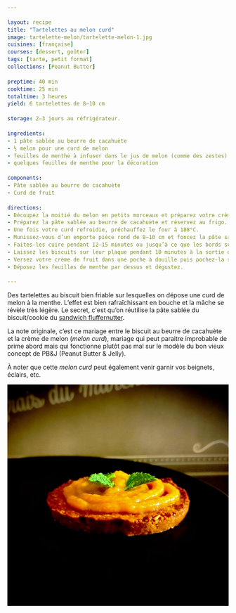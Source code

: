 ```yaml
---

layout: recipe
title: "Tartelettes au melon curd"
image: tartelette-melon/tartelette-melon-1.jpg
cuisines: [française]
courses: [dessert, goûter]
tags: [tarte, petit format]
collections: [Peanut Butter]

preptime: 40 min
cooktime: 25 min
totaltime: 3 heures
yield: 6 tartelettes de 8–10 cm

storage: 2–3 jours au réfrigérateur.

ingredients:
- 1 pâte sablée au beurre de cacahuète
- ½ melon pour une curd de melon
- feuilles de menthe à infuser dans le jus de melon (comme des zestes)
- quelques feuilles de menthe pour la décoration

components:
- Pâte sablée au beurre de cacahuète
- Curd de fruit

directions:
- Découpez la moitié du melon en petits morceaux et préparez votre crème de fruit en utilisant quelques feuilles de menthe comme des zestes à infuser.
- Préparez la pâte sablée au beurre de cacahuète et réservez au frigo.
- Une fois votre curd refroidie, préchauffez le four à 180°C.
- Munissez-vous d’un emporte pièce rond de 8–10 cm et foncez la pâte sablée dedans pour créer des fonds de tarte, comme vous le feriez pour un cheesecake sans cuisson. Faites bien attention de ne pas abimer les bords en relevant l’emporte-pièce.
- Faites-les cuire pendant 12–15 minutes ou jusqu’à ce que les bords soient légèrement dorés – ou qu’une très légère indentation reste après avoir appuyé dessus avec le doigt. Surveillez avec attention car les cookies peuvent brunir extrêmement rapidement en fin de cuisson.
- Laissez les biscuits sur leur plaque pendant 10 minutes à la sortie du four puis transférez-les sur une grille pour les faire refroidir. Ils devraient durcir en refroidissant.
- Versez votre crème de fruit dans une poche à douille puis pochez-la sur chaque biscuit, comme vous le sentez – c’est le moment de laissez s’exprimer l’artiste qui somnole en vous.
- Déposez les feuilles de menthe par dessus et dégustez.

---
```


Des tartelettes au biscuit bien friable sur lesquelles on dépose une curd de melon à la menthe. L’effet est bien rafraîchissant en bouche et la mâche se révèle très légère. Le secret, c'est qu’on réutilise la pâte sablée du biscuit/cookie du [sandwich fluffernutter](fluffernutter-cookie.html).

La note originale, c’est ce mariage entre le biscuit au beurre de cacahuète et la crème de melon (<i lang="en">melon curd</i>), mariage qui peut paraitre improbable de prime abord mais qui fonctionne plutôt pas mal sur le modèle du bon vieux concept de PB&J (Peanut Butter & Jelly). 

À noter que cette <i lang="en">melon curd</i> peut également venir garnir vos beignets, éclairs, etc.

![La pâte friable vient complimenter l’appareil à l’orange bien crémeux tandis que le chocolat vient enrober le tout en bouche.](../images/tartelette-melon/tartelette-melon-2.jpg)